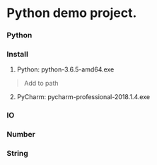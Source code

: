 # Python demo project.

### Python

### Install

1. Python: python-3.6.5-amd64.exe

> Add to path

2. PyCharm: pycharm-professional-2018.1.4.exe

### IO

### Number

### String